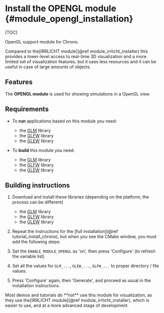 Install the OPENGL module {#module_opengl_installation}
==========================

[TOC]

OpenGL support module for Chrono. 

Compared to the[IRRLICHT module](@ref module_irrlicht_installer) this provides 
a lower-level access to real-time 3D visualization and a more limited
set of visualization features, but it uses less resources and it can be useful
in case of large amounts of objects.


## Features

The **OPENGL module** is used for showing simulations in a OpenGL view.


## Requirements

- To **run** applications based on this module you need:
    - the [GLM](http://glm.g-truc.net/0.9.6/index.html) library
    - the [GLFW](http://www.glfw.org/) library
    - the [GLEW](http://glew.sourceforge.net/) library

- To **build** this module you need:
    - the [GLM](http://glm.g-truc.net/0.9.6/index.html) library
    - the [GLFW](http://www.glfw.org/) library
    - the [GLEW](http://glew.sourceforge.net/) library



## Building instructions
  
1. Download and install these libraries (depending on the platform, the process can be different)
    - the [GLM](http://glm.g-truc.net/0.9.6/index.html) library
    - the [GLFW](http://www.glfw.org/) library
    - the [GLEW](http://glew.sourceforge.net/) library

2. Repeat the instructions for the [full installation](@ref tutorial_install_chrono), but when you see 
   the CMake window, you must add the following steps:
   
3. Set the `ENABLE_MODULE_OPENGL` as 'on', then press 'Configure' (to refresh the variable list) 
 
4. Set all the values for `GLM_...`, `GLEW_...`, `GLFW_...` to proper directory / file values.
	 
5. Press 'Configure' again, then 'Generate', and proceed as usual in the installation instructions.

<div class="ce-info">
Most demos and tutorials do **not** use this module for visualization, as they use 
the[IRRLICHT module](@ref module_irrlicht_installer), which is easier to use, and at a more advanced stage of development.
</div>


